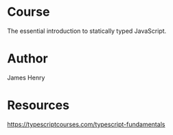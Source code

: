 # Course
The essential introduction to statically typed JavaScript. 
# Author
James Henry 
# Resources
https://typescriptcourses.com/typescript-fundamentals
